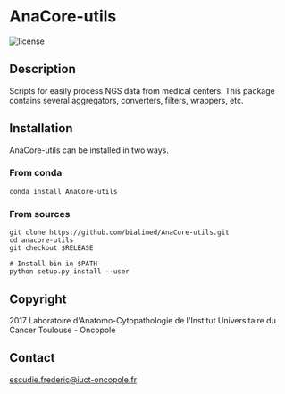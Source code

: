 # AnaCore-utils

![license](https://img.shields.io/badge/license-GPLv3-blue)

## Description
Scripts for easily process NGS data from medical centers. This package contains
several aggregators, converters, filters, wrappers, etc.

## Installation
AnaCore-utils can be installed in two ways.

### From conda

    conda install AnaCore-utils

### From sources

    git clone https://github.com/bialimed/AnaCore-utils.git
    cd anacore-utils
    git checkout $RELEASE

    # Install bin in $PATH
    python setup.py install --user

## Copyright
2017 Laboratoire d'Anatomo-Cytopathologie de l'Institut Universitaire du Cancer
Toulouse - Oncopole

## Contact
escudie.frederic@iuct-oncopole.fr
